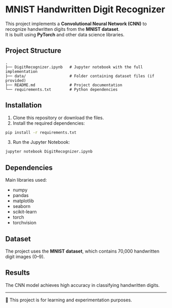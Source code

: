 # MNIST Handwritten Digit Recognizer

This project implements a **Convolutional Neural Network (CNN)** to recognize handwritten digits from the **MNIST dataset**.  
It is built using **PyTorch** and other data science libraries.

## Project Structure

```
.
├── DigitRecognizer.ipynb   # Jupyter notebook with the full implementation
├── data/                   # Folder containing dataset files (if provided)
├── README.md               # Project documentation
└── requirements.txt        # Python dependencies
```

## Installation

1. Clone this repository or download the files.
2. Install the required dependencies:

```bash
pip install -r requirements.txt
```

3. Run the Jupyter Notebook:

```bash
jupyter notebook DigitRecognizer.ipynb
```

## Dependencies

Main libraries used:
- numpy
- pandas
- matplotlib
- seaborn
- scikit-learn
- torch
- torchvision

## Dataset

The project uses the **MNIST dataset**, which contains 70,000 handwritten digit images (0–9).  

## Results

The CNN model achieves high accuracy in classifying handwritten digits.

---

📌 This project is for learning and experimentation purposes.
